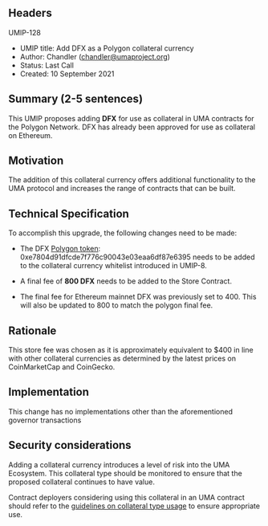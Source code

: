 ## Headers
UMIP-128

-   UMIP title: Add DFX as a Polygon collateral currency
-   Author:  Chandler (chandler@umaproject.org)
-   Status: Last Call
-   Created:  10 September 2021

## Summary (2-5 sentences)

This UMIP proposes adding **DFX** for use as collateral in UMA contracts for the Polygon Network. DFX has already been approved for use as collateral on Ethereum.

## Motivation

The addition of this collateral currency offers additional functionality to the UMA protocol and increases the range of contracts that can be built.

## Technical Specification

To accomplish this upgrade, the following changes need to be made:

- The DFX [Polygon token](https://polygonscan.com/address/0xe7804d91dfcde7f776c90043e03eaa6df87e6395): 0xe7804d91dfcde7f776c90043e03eaa6df87e6395 needs to be added to the collateral currency whitelist introduced in UMIP-8.

- A final fee of **800 DFX** needs to be added to the Store Contract.
- The final fee for Ethereum mainnet DFX was previously set to 400. This will also be updated to 800 to match the polygon final fee.


## Rationale

This store fee was chosen as it is approximately equivalent to $400 in line with other collateral currencies as determined by the latest prices on CoinMarketCap and CoinGecko.

## Implementation


This change has no implementations other than the aforementioned governor transactions

## Security considerations

Adding a collateral currency introduces a level of risk into the UMA Ecosystem.  This collateral type should be monitored to ensure that the proposed collateral continues to have value.

Contract deployers considering using this collateral in an UMA contract should refer to the [guidelines on collateral type usage](https://docs.umaproject.org/uma-tokenholders/guidence-on-collateral-currency-addition) to ensure appropriate use.


